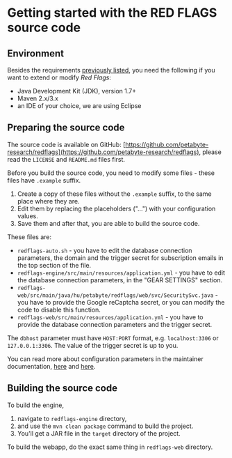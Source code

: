 # Getting started with the RED FLAGS source code



## Environment



Besides the requirements [previously listed](/maintainer/overview/#system-requirements), you need the following if you want to extend or modify *Red Flags*:

* Java Development Kit (JDK), version 1.7+
* Maven 2.x/3.x
* an IDE of your choice, we are using Eclipse



## Preparing the source code



The source code is available on GitHub: [https://github.com/petabyte-research/redflags](https://github.com/petabyte-research/redflags), please read the `LICENSE` and `README.md` files first.

Before you build the source code, you need to modify some files - these files have `.example` suffix.

1. Create a copy of these files without the `.example` suffix, to the same place where they are.
2. Edit them by replacing the placeholders ("...") with your configuration values.
3. Save them and after that, you are able to build the source code.

These files are:

* `redflags-auto.sh` - you have to edit the database connection parameters, the domain and the trigger secret for subscription emails in the top section of the file.
* `redflags-engine/src/main/resources/application.yml` - you have to edit the database connection parameters, in the "GEAR SETTINGS" section.
* `redflags-web/src/main/java/hu/petabyte/redflags/web/svc/SecuritySvc.java` - you have to provide the Google reCaptcha secret, or you can modify the code to disable this function.
* `redflags-web/src/main/resources/application.yml` - you have to provide the database connection parameters and the trigger secret.

The `dbhost` parameter must have `HOST:PORT` format, e.g. `localhost:3306` or `127.0.0.1:3306`. The value of the trigger secret is up to you.

You can read more about configuration parameters in the maintainer documentation, [here](/maintainer/engine/#configuring-the-engine) and [here](../maintainer-doc/#configuring-the-webapp).



## Building the source code



To build the engine,

1. navigate to `redflags-engine` directory,
2. and use the `mvn clean package` command to build the project.
3. You'll get a JAR file in the `target` directory of the project.

To build the webapp, do the exact same thing in `redflags-web` directory.